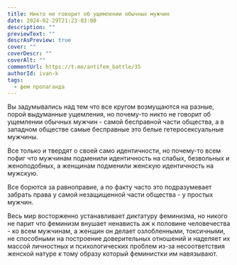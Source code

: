 ```yaml
---
title: Никто не говорит об ущемлении обычных мужчин
date: 2024-02-29T21:23-03:00
description: ""
previewText: ""
descrAsPreview: true
cover: ""
coverDescr: ""
coverAlt: ""
commentUrl: https://t.me/antifem_battle/35
authorId: ivan-k
tags:
  - фем пропаганда
---
```

Вы задумывались над тем что все кругом возмущаются на разные, порой выдуманные ущемления, но почему-то никто не говорит об ущемлении обычных мужчин - самой бесправной части общества, а в западном обществе самые бесправные это белые гетеросексуальные мужчины.

Все только и твердят о своей само идентичности, но почему-то всем пофиг что мужчинам подменили идентичность на слабых, безвольных и женоподобных, а женщинам подменили женскую идентичность на мужскую.

Все борются за равноправие, а по факту часто это подразумевает забрать права у самой незащищенной части общества - у простых мужчин.

Весь мир восторженно устанавливает диктатуру феминизма, но никого не парит что феминизм внушает ненависть аж к половине человечества - ко всем мужчинам, а женщин он делает озлобленными, токсичными, не способными на построение доверительных отношений и наделяет их массой личностных и психологических проблем из-за несоответствия женской натуре к тому образу который феминистки им навязывают.
